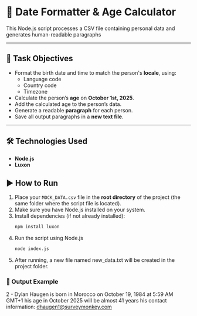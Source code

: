 # 📅 Date Formatter & Age Calculator
This Node.js script processes a CSV file containing personal data and generates human-readable paragraphs

---
## 🎯 Task Objectives
- Format the birth date and time to match the person's **locale**, using:
  - Language code
  - Country code
  - Timezone
- Calculate the person’s **age** on **October 1st, 2025**.
- Add the calculated age to the person’s data.
- Generate a readable **paragraph** for each person.
- Save all output paragraphs in a **new text file**.

---
## 🛠️ Technologies Used
- **Node.js** 
- **Luxon** 

## ▶️ How to Run
1. Place your `MOCK_DATA.csv` file in the **root directory** of the project (the same folder where the script file is located).
2. Make sure you have Node.js installed on your system.
3. Install dependencies (if not already installed):
   ```bash
   npm install luxon
4. Run the script using Node.js
   ```bash
   node index.js
5. After running, a new file named new_data.txt will be created in the project folder.    

### 📂 Output Example
2 - Dylan Haugen is born in Morocco on October 19, 1984 at 5:59 AM GMT+1
his age in October 2025 will be almost 41 years 
his contact information: dhaugen1@surveymonkey.com